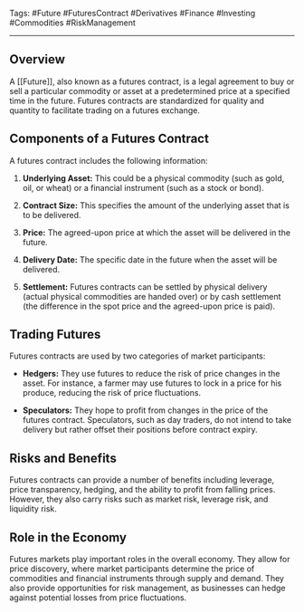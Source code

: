 Tags: #Future #FuturesContract #Derivatives #Finance #Investing #Commodities #RiskManagement

---

## Overview

A [[Future]], also known as a futures contract, is a legal agreement to buy or sell a particular commodity or asset at a predetermined price at a specified time in the future. Futures contracts are standardized for quality and quantity to facilitate trading on a futures exchange.

## Components of a Futures Contract

A futures contract includes the following information:

1. **Underlying Asset:** This could be a physical commodity (such as gold, oil, or wheat) or a financial instrument (such as a stock or bond).
    
2. **Contract Size:** This specifies the amount of the underlying asset that is to be delivered.
    
3. **Price:** The agreed-upon price at which the asset will be delivered in the future.
    
4. **Delivery Date:** The specific date in the future when the asset will be delivered.
    
5. **Settlement:** Futures contracts can be settled by physical delivery (actual physical commodities are handed over) or by cash settlement (the difference in the spot price and the agreed-upon price is paid).
    

## Trading Futures

Futures contracts are used by two categories of market participants:

- **Hedgers:** They use futures to reduce the risk of price changes in the asset. For instance, a farmer may use futures to lock in a price for his produce, reducing the risk of price fluctuations.
    
- **Speculators:** They hope to profit from changes in the price of the futures contract. Speculators, such as day traders, do not intend to take delivery but rather offset their positions before contract expiry.
    

## Risks and Benefits

Futures contracts can provide a number of benefits including leverage, price transparency, hedging, and the ability to profit from falling prices. However, they also carry risks such as market risk, leverage risk, and liquidity risk.

## Role in the Economy

Futures markets play important roles in the overall economy. They allow for price discovery, where market participants determine the price of commodities and financial instruments through supply and demand. They also provide opportunities for risk management, as businesses can hedge against potential losses from price fluctuations.